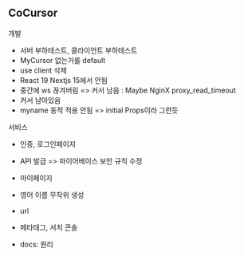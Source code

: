 ## CoCursor

개발

- 서버 부하테스트, 클라이언트 부하테스트
- MyCursor 없는거를 default
- use client 삭제
- React 19 Nextjs 15에서 안됨
- 중간에 ws 끊겨버림 => 커서 남음 : Maybe NginX proxy_read_timeout
- 커서 남아있음
- myname 동적 적용 안됨 => initial Props이라 그런듯

서비스

- 인증, 로그인페이지
- API 발급 => 파이어베이스 보안 규칙 수정
- 마이페이지
- 영어 이름 무작위 생성

- url
- 메타태그, 서치 콘솔
- docs: 원리
